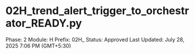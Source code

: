 # 02H_trend_alert_trigger_to_orchestrator_READY.py

Phase: 2
Module: H
Prefix: 02H_
Status: Approved
Last Updated: July 28, 2025 7:06 PM (GMT+5:30)